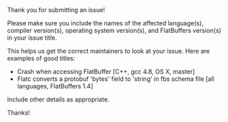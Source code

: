 ﻿Thank you for submitting an issue!

Please make sure you include the names of the affected language(s), compiler version(s), operating system version(s), and FlatBuffers version(s) in your issue title.

This helps us get the correct maintainers to look at your issue. Here are examples of good titles:

- Crash when accessing FlatBuffer [C++, gcc 4.8, OS X, master]
- Flatc converts a protobuf 'bytes' field to 'string' in fbs schema file [all languages, FlatBuffers 1.4]

Include other details as appropriate.

Thanks!
